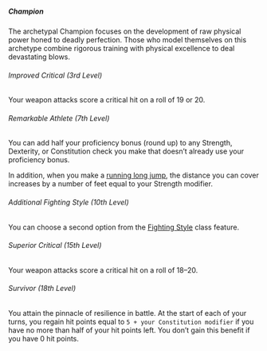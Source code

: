 ##### Champion

The archetypal Champion focuses on the development of raw physical power honed to deadly perfection.
Those who model themselves on this archetype combine rigorous training with physical excellence to deal devastating blows.

###### Improved Critical (3rd Level)

Your weapon attacks score a critical hit on a roll of 19 or 20.

###### Remarkable Athlete (7th Level)

You can add half your proficiency bonus (round up) to any Strength, Dexterity, or Constitution check you make that doesn’t already use your proficiency bonus.

In addition, when you make a [running long jump](#Exploration_Movement_jumping), the distance you can cover increases by a number of feet equal to your Strength modifier.

###### Additional Fighting Style (10th Level)

You can choose a second option from the [Fighting Style](#Fighter_fighting_style) class feature.

###### Superior Critical (15th Level)

Your weapon attacks score a critical hit on a roll of 18–20.

###### Survivor (18th Level)

You attain the pinnacle of resilience in battle.
At the start of each of your turns, you regain hit points equal to `5 + your Constitution modifier` if you have no more than half of your hit points left.
You don’t gain this benefit if you have 0 hit points.
